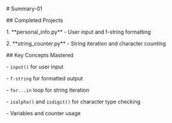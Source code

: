 \# Summary-01



\## Completed Projects

1\. \*\*personal\_info.py\*\* - User input and f-string formatting

2\. \*\*string\_counter.py\*\* - String iteration and character counting



\## Key Concepts Mastered

\- `input()` for user input

\- `f-string` for formatted output

\- `for...in` loop for string iteration

\- `isalpha()` and `isdigit()` for character type checking

\- Variables and counter usage

